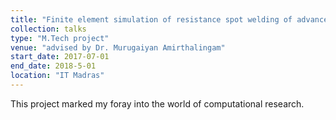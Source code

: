 ```yaml
---
title: "Finite element simulation of resistance spot welding of advanced high strength steels"
collection: talks
type: "M.Tech project"
venue: "advised by Dr. Murugaiyan Amirthalingam"
start_date: 2017-07-01
end_date: 2018-5-01
location: "IT Madras"
---
```

<div style="text-align: justify"> 
This project marked my foray into the world of computational research.
</div>
